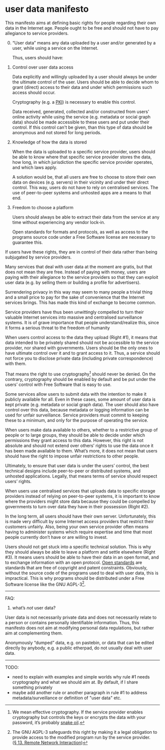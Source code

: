 # user data manifesto

This manifesto aims at defining basic rights for people regarding
their own data in the Internet age. People ought to be free and
should not have to pay allegiance to service providers. 

0. “User data” means any data uploaded by a user and/or generated by a user,
   while using a service on the Internet.

    Thus, users should have:

1. Control over user data access

    Data explicitly and willingly uploaded by a user should always 
    be under the ultimate control of the user. Users should be able 
    to decide whom to grant (direct) access to their data and under 
    which permissions such access should occur.

    Cryptography (e.g. a [PKI]) is necessary to enable this control.

    Data received, generated, collected and/or constructed from
    users' online activity while using the service (e.g. metadata or social 
    graph data) should be made accessible to these users and put 
    under their control. If this control can't be given, than this
    type of data should be anonymous and not stored for long periods.

[PKI]: https://en.wikipedia.org/wiki/PKI

2. Knowledge of how the data is stored

    When the data is uploaded to a specific service provider,
    users should be able to know where that specific service
    provider stores the data, how long, in which jurisdiction the
    specific service provider operates, and which laws apply.

    A solution would be, that all users are free to choose to 
    store their own data on devices (e.g. servers) in their 
    vicinity and under their direct control. This way, users 
    do not have to rely on centralised services. The use of 
    peer-to-peer systems and unhosted apps are a means to
    that end.

3. Freedom to choose a platform

    Users should always be able to extract their data from
    the service at any time without experiencing any vendor 
    lock-in.

    Open standards for formats and protocols, as well as access 
    to the programs source code under a Free Software license 
    are necessary to guarantee this.

If users have these rights, they are in control of their data 
rather than being subjugated by service providers. 

Many services that deal with user data at the moment are gratis, 
but that does not mean they are free. Instead of paying with money, 
users are paying with their allegiance to the service providers 
so that they can exploit user data (e.g. by selling them or 
building a profile for advertisers). 

Surrendering privacy in this way may seem to many people a trivial 
thing and a small price to pay for the sake of convenience that the
Internet services brings. This has made this kind of exchange to 
become common.

Service providers have thus been unwittingly compelled to turn 
their valuable Internet services into massive and centralised 
surveillance systems. It is of grave importance that people understand/realize
this, since it forms a serious threat to the freedom of humanity

When users control access to the data they upload (Right #1), it
means that data intended to be privately shared should not be
accessible to the service provider, nor shared with governments.
Users should be the only ones to have ultimate control over it and
to grant access to it. Thus, a service should not force you
to disclose private data (including private correspondence) with
them. 

That means the right to use cryptography[^snake-oil] should never
be denied. On the contrary, cryptography should be enabled by
default and be put under the users’ control with Free Software
that is easy to use.  

[^snake-oil]: We mean effective cryptography. If the service
provider enables cryptography but controls the keys or encrypts
the data with your password, it’s probably [snake oil][Snake Oil].

[Snake Oil]: https://en.wikipedia.org/wiki/Snake_oil_%28cryptography%29

Some services allow users to submit data with the intention to
make it publicly available for all. Even in these cases, some
amount of user data is kept private (e.g. metadata or social graph
data). The user should also have control over this data, because
metadata or logging information can be used for unfair surveillance.
Service providers must commit to keeping these to a minimum, and
only for the purpose of operating the service.

When users make data available to others, whether to a restrictive
group of people or to large groups, they should be able to decide
under which permissions they grant access to this data. However,
this right is not absolute and should not extend over others’
rights to use the data once it has been made available to them.
What’s more, it does not mean that users should have the right to
impose unfair restrictions to other people. 

Ultimately, to ensure that user data is under the users’ control,
the best technical designs include peer-to-peer or distributed
systems, and unhosted applications. Legally, that means terms of
service should respect users’ rights.

When users use centralised services that uploads data to specific
storage providers instead of relying on peer-to-peer systems, it
is important to know where the providers might store data because
they could be compelled by governments to turn over data they have
in their possession (Right #2).

In the long term, all users should have their own server.
Unfortunately, this is made very difficult by some Internet access
providers that restrict their customers unfairly. Also, being your
own service provider often means having to administer systems
which require expertise and time that most people currently don’t
have or are willing to invest.

Users should not get stuck into a specific technical solution.
This is why they should always be able to leave a platform and
settle elsewhere (Right #3). It means users should be able to have
their data in an open format, and to exchange information with an
open protocol. [Open standards] are standards that are free of
copyright and patent constraints. Obviously, without the source
code of the programs used to deal with user data, this is
impractical. This is why programs should be distributed under a
Free Software license like the GNU AGPL-3[^agpl].

[^agpl]: The GNU AGPL-3 safeguards this right by making it a
legal obligation to provide access to the modified program run by
the service provider. ([§ 13. Remote Network Interaction][agplv3])

[Open standards]: http://fsfe.org/activities/os/def.html
[agplv3]: http://www.gnu.org/licenses/agpl.html

-----

FAQ:

1. what’s *not* user data?

User data is not necessarily private data and does not necessarily
relate to a person or contains personally identifiable
information. Thus, this manifesto does not aim at modifying
personal data regulations, but rather aim at complementing them.

Anonymously “dumped” data, e.g. on pastebin, or data that can be
edited directly by anybody, e.g. a public etherpad, do not usually
deal with user data.

-----



TODO:

 - need to explain with examples and simple worlds why rule #1
   needs cryptography and what we should aim at. By default, if I
   share something privately
 - maybe add another rule or another paragraph in rule #1 to
   address metadata/surveillance or definition of "user data" etc.
